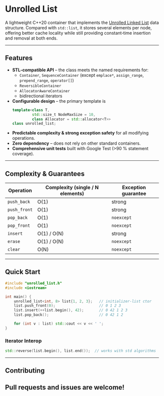 # Unrolled List

A lightweight C++20 container that implements the [Unrolled Linked List](https://en.wikipedia.org/wiki/Unrolled_linked_list) data structure. Compared with `std::list`, it stores several elements per node, offering better cache locality while still providing constant‑time insertion and removal at both ends.

---

##  Features

- **STL‑compatible API** – the class meets the named requirements for:
  - `Container`, `SequenceContainer` (except `emplace*`, `assign_range`, `prepend_range`, `operator[]`)
  - `ReversibleContainer`
  - `AllocatorAwareContainer`
  - bidirectional iterators
- **Configurable design** – the primary template is
  ```cpp
  template<class T,
           std::size_t NodeMaxSize = 10,
           class Allocator = std::allocator<T>>
  class unrolled_list;
  ```
- **Predictable complexity & strong exception safety** for all modifying operations.
- **Zero dependency** – does not rely on other standard containers.
- **Comprehensive unit tests** built with Google Test (>90 % statement coverage).

---

##  Complexity & Guarantees

| Operation    | Complexity (single / N elements) | Exception guarantee |
| ------------ | -------------------------------- | ------------------- |
| `push_back`  | O(1)                             | strong              |
| `push_front` | O(1)                             | strong              |
| `pop_back`   | O(1)                             | `noexcept`          |
| `pop_front`  | O(1)                             | `noexcept`          |
| `insert`     | O(1) / O(N)                      | strong              |
| `erase`      | O(1) / O(N)                      | `noexcept`          |
| `clear`      | O(N)                             | `noexcept`          |

---


##  Quick Start

```cpp
#include "unrolled_list.h"
#include <iostream>

int main() {
    unrolled_list<int, 8> list{1, 2, 3};   // initializer‑list ctor
    list.push_front(0);                    // 0 1 2 3
    list.insert(++list.begin(), 42);       // 0 42 1 2 3
    list.pop_back();                       // 0 42 1 2

    for (int v : list) std::cout << v << ' ';
}
```

### Iterator Interop

```cpp
std::reverse(list.begin(), list.end());  // works with std algorithms
```

---


##  Contributing

Pull requests and issues are welcome! 
---


